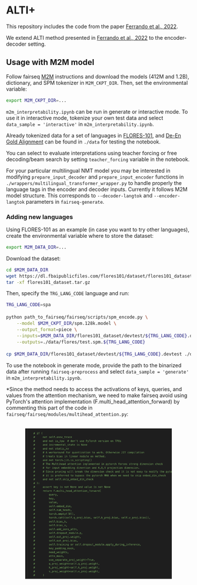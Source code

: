 # ALTI+

This repository includes the code from the paper [Ferrando et al., 2022](https://arxiv.org/abs/2205.11631).

We extend ALTI method presented in [Ferrando et al., 2022](https://arxiv.org/abs/2203.04212) to the encoder-decoder setting.
## Usage with M2M model

Follow fairseq [M2M](https://github.com/pytorch/fairseq/tree/main/examples/m2m_100) instructions and download the models (412M and 1.2B), dictionary, and SPM tokenizer in `M2M_CKPT_DIR`. Then, set the environmental variable:

```bash
export M2M_CKPT_DIR=...
````

`m2m_interpretability.ipynb` can be run in generate or interactive mode. To use it in interactive mode, tokenize your own test data and select `data_sample = 'interactive'` in `m2m_interpretability.ipynb`.

Already tokenized data for a set of languages in [FLORES-101](https://github.com/facebookresearch/flores/blob/main/flores200/README.md), and [De-En Gold Alignment](https://www-i6.informatik.rwth-aachen.de/goldAlignment/) can be found in `./data` for testing the notebook.

You can select to evaluate interpretations using teacher forcing or free decoding/beam search by setting `teacher_forcing` variable in the notebook.

For your particular multilingual NMT model you may be interested in modifying `prepare_input_decoder` and `prepare_input_encoder` functions in `./wrappers/multilingual_transformer_wrapper.py` to handle properly the language tags in the encoder and decoder inputs. Currently it follows M2M model structure. This corresponds to `--decoder-langtok` and `--encoder-langtok` parameters in `fairseq-generate`.

### Adding new languages
Using FLORES-101 as an example (in case you want to try other languages), create the environmental variable where to store the dataset:

```bash
export M2M_DATA_DIR=...
```

Download the dataset:
```bash
cd $M2M_DATA_DIR
wget https://dl.fbaipublicfiles.com/flores101/dataset/flores101_dataset.tar.gz
tar -xf flores101_dataset.tar.gz
```
Then, specify the `TRG_LANG_CODE` language and run:
```bash
TRG_LANG_CODE=spa

python path_to_fairseq/fairseq/scripts/spm_encode.py \
    --model $M2M_CKPT_DIR/spm.128k.model \
    --output_format=piece \
    --inputs=$M2M_DATA_DIR/flores101_dataset/devtest/${TRG_LANG_CODE}.devtest \
    --outputs=./data/flores/test.spm.${TRG_LANG_CODE}

cp $M2M_DATA_DIR/flores101_dataset/devtest/${TRG_LANG_CODE}.devtest ./data/flores/test.${TRG_LANG_CODE}
```

To use the notebook in generate mode, provide the path to the binarized data after running `fairseq-preprocess` and select `data_sample = 'generate'` in `m2m_interpretability.ipynb`.

*Since the method needs to access the activations of keys, queries, and values from the attention mechanism, we need to make fairseq avoid using PyTorch's attention implementation (F.multi_head_attention_forward) by commenting this part of the code in `fairseq/fairseq/modules/multihead_attention.py`:

<p align="center"><br>
<img src="./img/comment.png" class="center" title="paper logo" width="400"/>
</p><br>